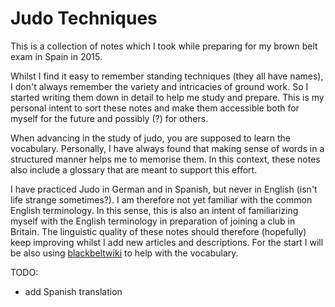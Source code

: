# Judo Techniques
This is a collection of notes which I took while preparing for my brown belt exam in Spain in 2015.

Whilst I find it easy to remember standing techniques (they all have names),
I don't always remember the variety and intricacies of ground work. So I started writing them down
in detail to help me study and prepare. This is my personal intent to sort these notes and make them accessible 
both for myself for the future and possibly (?) for others.

When advancing in the study of judo, you are supposed to learn the vocabulary. 
Personally, I have always found that making sense of words in a structured manner helps me to memorise them. In this 
context, these notes also include a glossary that are meant to support this effort. 

I have practiced Judo in German and in Spanish, but never in English (isn't life strange sometimes?). I am therefore not yet familiar with the 
common English terminology. In this sense, this is also an intent of familiarizing myself with the English terminology in preparation
of joining a club in Britain. The linguistic quality of these notes should therefore (hopefully) keep improving whilst 
I add new articles and descriptions. For the start I will be also using [blackbeltwiki](https://blackbeltwiki.com/) to help with the vocabulary.


TODO: 
* add Spanish translation
